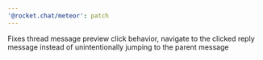 ```yaml
---
'@rocket.chat/meteor': patch
---
```


Fixes thread message preview click behavior, navigate to the clicked reply message instead of unintentionally jumping to the parent message
